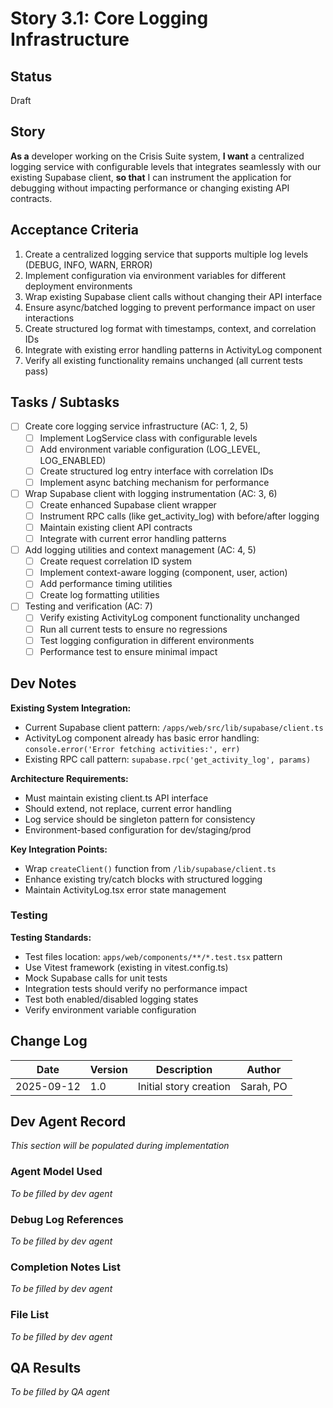 # <!-- Powered by BMAD™ Core -->

# Story 3.1: Core Logging Infrastructure

## Status
Draft

## Story
**As a** developer working on the Crisis Suite system,
**I want** a centralized logging service with configurable levels that integrates seamlessly with our existing Supabase client,
**so that** I can instrument the application for debugging without impacting performance or changing existing API contracts.

## Acceptance Criteria

1. Create a centralized logging service that supports multiple log levels (DEBUG, INFO, WARN, ERROR)
2. Implement configuration via environment variables for different deployment environments
3. Wrap existing Supabase client calls without changing their API interface
4. Ensure async/batched logging to prevent performance impact on user interactions
5. Create structured log format with timestamps, context, and correlation IDs
6. Integrate with existing error handling patterns in ActivityLog component
7. Verify all existing functionality remains unchanged (all current tests pass)

## Tasks / Subtasks

- [ ] Create core logging service infrastructure (AC: 1, 2, 5)
  - [ ] Implement LogService class with configurable levels
  - [ ] Add environment variable configuration (LOG_LEVEL, LOG_ENABLED)
  - [ ] Create structured log entry interface with correlation IDs
  - [ ] Implement async batching mechanism for performance

- [ ] Wrap Supabase client with logging instrumentation (AC: 3, 6)
  - [ ] Create enhanced Supabase client wrapper
  - [ ] Instrument RPC calls (like get_activity_log) with before/after logging
  - [ ] Maintain existing client API contracts
  - [ ] Integrate with current error handling patterns

- [ ] Add logging utilities and context management (AC: 4, 5)
  - [ ] Create request correlation ID system
  - [ ] Implement context-aware logging (component, user, action)
  - [ ] Add performance timing utilities
  - [ ] Create log formatting utilities

- [ ] Testing and verification (AC: 7)
  - [ ] Verify existing ActivityLog component functionality unchanged
  - [ ] Run all current tests to ensure no regressions
  - [ ] Test logging configuration in different environments
  - [ ] Performance test to ensure minimal impact

## Dev Notes

**Existing System Integration:**
- Current Supabase client pattern: `/apps/web/src/lib/supabase/client.ts`
- ActivityLog component already has basic error handling: `console.error('Error fetching activities:', err)`
- Existing RPC call pattern: `supabase.rpc('get_activity_log', params)`

**Architecture Requirements:**
- Must maintain existing client.ts API interface
- Should extend, not replace, current error handling
- Log service should be singleton pattern for consistency
- Environment-based configuration for dev/staging/prod

**Key Integration Points:**
- Wrap `createClient()` function from `/lib/supabase/client.ts`
- Enhance existing try/catch blocks with structured logging
- Maintain ActivityLog.tsx error state management

### Testing
**Testing Standards:**
- Test files location: `apps/web/components/**/*.test.tsx` pattern
- Use Vitest framework (existing in vitest.config.ts)
- Mock Supabase calls for unit tests
- Integration tests should verify no performance impact
- Test both enabled/disabled logging states
- Verify environment variable configuration

## Change Log
| Date | Version | Description | Author |
|------|---------|-------------|---------|
| 2025-09-12 | 1.0 | Initial story creation | Sarah, PO |

## Dev Agent Record
*This section will be populated during implementation*

### Agent Model Used
*To be filled by dev agent*

### Debug Log References
*To be filled by dev agent*

### Completion Notes List
*To be filled by dev agent*

### File List
*To be filled by dev agent*

## QA Results
*To be filled by QA agent*